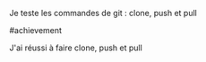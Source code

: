 Je teste les commandes de git : clone, push et pull

#achievement

J'ai réussi à faire clone, push et pull
